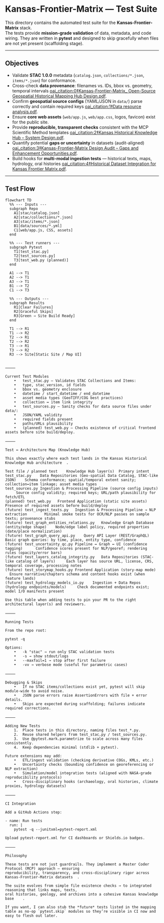 # Kansas-Frontier-Matrix — Test Suite

This directory contains the automated test suite for the **Kansas-Frontier-Matrix** stack.  
The tests provide **mission-grade validation** of data, metadata, and code wiring. They are written in
**pytest** and designed to skip gracefully when files are not yet present (scaffolding stage).

---

## Objectives

- Validate **STAC 1.0.0** metadata (`catalog.json`, `collections/*.json`, `items/*.json`) for conformance.  
- Cross-check **data provenance**: filenames vs. IDs, bbox vs. geometry, temporal intervals [oai_citation:0‡Kansas-Frontier-Matrix_ Open-Source Geospatial Historical Mapping Hub Design.pdf](file-service://file-CrPP4mcnyNq5sGJotXDwSv).  
- Confirm **geospatial source configs** (YAML/JSON in `data/`) parse correctly and contain required keys [oai_citation:1‡Data resource analysis.pdf](file-service://file-GdS9Kcw7Xbfqpy4xwwdqWS).  
- Ensure **core web assets** (`web/app.js`, `web/app.css`, logos, favicon) exist for the public site.  
- Provide **reproducible, transparent checks** consistent with the MCP Scientific Method templates [oai_citation:2‡Kansas Historical Knowledge Hub – System Design.pdf](file-service://file-P6gGz263QNwmmVYw8LBSvB).  
- Quantify potential **gaps or uncertainty** in datasets (audit-aligned) [oai_citation:3‡Kansas-Frontier-Matrix Design Audit – Gaps and Enhancement Opportunities.pdf](file-service://file-BgUSuffTiRq4qidye2sPwN).  
- Build hooks for **multi-modal ingestion tests** — historical texts, maps, hydrology, oral histories [oai_citation:4‡Historical Dataset Integration for Kansas Frontier Matrix.pdf](file-service://file-EG371w17RJTzXWjXvqgsB6).

---

## Test Flow

```mermaid
flowchart TD
  %% --- Inputs ---
  subgraph Repo
    A1[stac/catalog.json]
    A2[stac/collections/*.json]
    A3[stac/items/*.json]
    B1[data/sources/*.yml]
    C1[web/app.js, CSS, assets]
  end

  %% --- Test runners ---
  subgraph Pytest
    T1[test_stac.py]
    T2[test_sources.py]
    T3[test_web.py (planned)]
  end

  A1 --> T1
  A2 --> T1
  A3 --> T1
  B1 --> T2
  C1 --> T3

  %% --- Outputs ---
  subgraph Results
    R1[Clear Failures]
    R2[Graceful Skips]
    R3[Green → Site Build Ready]
  end

  T1 --> R1
  T1 --> R2
  T2 --> R1
  T2 --> R2
  T3 --> R1
  T3 --> R2
  R3 --> Site[Static Site / Map UI]


⸻

Current Test Modules
	•	test_stac.py — Validates STAC Collections and Items:
	•	type, stac_version, id fields
	•	bbox vs. geometry enclosure
	•	datetime / start_datetime / end_datetime
	•	asset media types (GeoTIFF/COG best practices)
	•	collection ↔ item link integrity
	•	test_sources.py — Sanity checks for data source files under data/:
	•	JSON/YAML validity
	•	required fields present
	•	paths/URLs plausibility
	•	(planned) test_web.py — Checks existence of critical frontend assets before site build/deploy.

⸻

Test ↔ Architecture Map (Knowledge Hub)

This shows exactly where each test lands in the Kansas Historical Knowledge Hub architecture ￼.

Test file / planned test	Knowledge Hub layer(s)	Primary intent
test_stac.py	Data Repositories (Geo-spatial Data Catalog, STAC-like JSON) ￼	Schema conformance; spatial/temporal extent sanity; collection↔item linkage; asset media types
test_sources.py	Ingestion & Processing Pipeline (source config inputs) ￼ ￼	Source config validity; required keys; URL/path plausibility for fetch/ETL
(planned) test_web.py	Frontend Application (static site assets) ￼	Presence of required assets before build/deploy
(future) test_ingest_texts.py	Ingestion & Processing Pipeline → NLP extraction ￼ ￼	Minimal smoke tests for OCR/NLP passes on sample texts; provenance stubs
(future) test_graph_entities_relations.py	Knowledge Graph Database (entity/edge shape) ￼	Node/edge label policy, required properties (date/place normalization)
(future) test_graph_query_api.py	Query API Layer (REST/GraphQL) ￼	Basic graph queries: by time, place, entity type, confidence
(future) test_uncertainty_qc.py	Pipeline ↔ Graph ↔ UI (confidence tagging) ￼	Confidence scores present for NLP/georef; rendering rules (opacity/error bars)
(future) test_layers_catalog_integrity.py	Data Repositories (STAC-like catalog of layers) ￼	Each layer has source URL, license, CRS, temporal coverage, processing notes
(future) test_storymap_hooks.py	Frontend Application (story-map mode) ￼	Ensure narrative/chapters schema and content hooks exist (when feature lands)
(future) test_hydrology_models_io.py	Ingestion + Data Repos (hydrology endpoints/models) ￼	Check documented endpoints exist; model I/O manifests present

Use this table when adding tests to pin your PR to the right architectural layer(s) and reviewers.

⸻

Running Tests

From the repo root:

pytest -q

Options:
	•	-k "stac" → run only STAC validation tests
	•	-s → show stdout/logs
	•	--maxfail=1 → stop after first failure
	•	-vv → verbose mode (useful for parametric cases)

⸻

Debugging & Skips
	•	If no STAC items/collections exist yet, pytest will skip module-wide to avoid noise.
	•	JSON parse errors raise AssertionErrors with file + error details.
	•	Skips are expected during scaffolding; failures indicate required corrections.

⸻

Adding New Tests
	1.	Place tests in this directory, naming files test_*.py.
	2.	Reuse shared helpers from test_stac.py / test_sources.py.
	3.	Use @pytest.mark.parametrize to scale across many files consistently.
	4.	Keep dependencies minimal (stdlib + pytest).

Future extensions may add:
	•	ETL/ingest validation (checking derivative COGs, KMLs, etc.) ￼
	•	Uncertainty checks (bounding confidence on georeferencing or NLP extraction) ￼
	•	Simulation/model integration tests (aligned with NASA-grade reproducibility protocols) ￼
	•	Cross-disciplinary hooks (archaeology, oral histories, climate proxies, hydrology datasets) ￼ ￼

⸻

CI Integration

Add a GitHub Actions step:

- name: Run tests
  run: |
    pytest -q --junitxml=pytest-report.xml

Upload pytest-report.xml for CI dashboards or Shields.io badges.

⸻

Philosophy

These tests are not just guardrails. They implement a Master Coder Protocol (MCP) approach — ensuring
reproducibility, transparency, and cross-disciplinary rigor across Kansas-Frontier-Matrix datasets ￼.

The suite evolves from simple file existence checks → to integrated reasoning that links maps, texts,
oral histories, geology, and archives into a cohesive Kansas knowledge base ￼ ￼.

If you want, I can also stub the *future* tests listed in the mapping table as no-op `pytest.skip` modules so they’re visible in CI now and easy to flesh out later.
